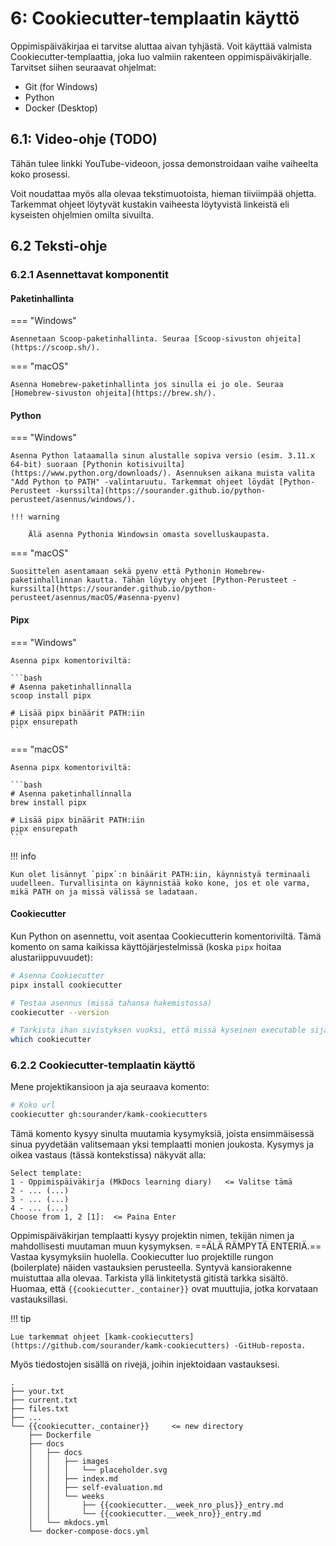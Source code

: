 # 6: Cookiecutter-templaatin käyttö

Oppimispäiväkirjaa ei tarvitse aluttaa aivan tyhjästä. Voit käyttää valmista Cookiecutter-templaattia, joka luo valmiin rakenteen oppimispäiväkirjalle.  Tarvitset siihen seuraavat ohjelmat:

* Git (for Windows)
* Python
* Docker (Desktop)

## 6.1: Video-ohje (TODO)

Tähän tulee linkki YouTube-videoon, jossa demonstroidaan vaihe vaiheelta koko prosessi. 

Voit noudattaa myös alla olevaa tekstimuotoista, hieman tiiviimpää ohjetta. Tarkemmat ohjeet löytyvät kustakin vaiheesta löytyvistä linkeistä eli kyseisten ohjelmien omilta sivuilta.


## 6.2 Teksti-ohje

### 6.2.1 Asennettavat komponentit

#### Paketinhallinta

=== "Windows"

    Asennetaan Scoop-paketinhallinta. Seuraa [Scoop-sivuston ohjeita](https://scoop.sh/).

=== "macOS"

    Asenna Homebrew-paketinhallinta jos sinulla ei jo ole. Seuraa [Homebrew-sivuston ohjeita](https://brew.sh/).


#### Python

=== "Windows"

    Asenna Python lataamalla sinun alustalle sopiva versio (esim. 3.11.x 64-bit) suoraan [Pythonin kotisivuilta](https://www.python.org/downloads/). Asennuksen aikana muista valita "Add Python to PATH" -valintaruutu. Tarkemmat ohjeet löydät [Python-Perusteet -kurssilta](https://sourander.github.io/python-perusteet/asennus/windows/).

    !!! warning

        Älä asenna Pythonia Windowsin omasta sovelluskaupasta.

=== "macOS"

    Suosittelen asentamaan sekä pyenv että Pythonin Homebrew-paketinhallinnan kautta. Tähän löytyy ohjeet [Python-Perusteet -kurssilta](https://sourander.github.io/python-perusteet/asennus/macOS/#asenna-pyenv)


#### Pipx

=== "Windows"

    Asenna pipx komentoriviltä:

    ```bash
    # Asenna paketinhallinnalla
    scoop install pipx

    # Lisää pipx binäärit PATH:iin
    pipx ensurepath
    ```

=== "macOS"

    Asenna pipx komentoriviltä:

    ```bash
    # Asenna paketinhallinnalla
    brew install pipx

    # Lisää pipx binäärit PATH:iin
    pipx ensurepath
    ```

!!! info

    Kun olet lisännyt `pipx`:n binäärit PATH:iin, käynnistyä terminaali uudelleen. Turvallisinta on käynnistää koko kone, jos et ole varma, mikä PATH on ja missä välissä se ladataan.

#### Cookiecutter

Kun Python on asennettu, voit asentaa Cookiecutterin komentoriviltä. Tämä komento on sama kaikissa käyttöjärjestelmissä (koska `pipx` hoitaa alustariippuvuudet):

```bash
# Asenna Cookiecutter
pipx install cookiecutter

# Testaa asennus (missä tahansa hakemistossa)
cookiecutter --version

# Tarkista ihan sivistyksen vuoksi, että missä kyseinen executable sijaitsee
which cookiecutter
```

### 6.2.2 Cookiecutter-templaatin käyttö

Mene projektikansioon ja aja seuraava komento:

```bash
# Koko url
cookiecutter gh:sourander/kamk-cookiecutters
```

Tämä komento kysyy sinulta muutamia kysymyksiä, joista ensimmäisessä sinua pyydetään valitsemaan yksi templaatti monien joukosta. Kysymys ja oikea vastaus (tässä kontekstissa) näkyvät alla:

```plaintext
Select template:
1 - Oppimispäiväkirja (MkDocs learning diary)   <= Valitse tämä
2 - ... (...)
3 - ... (...)
4 - ... (...)
Choose from 1, 2 [1]:  <= Paina Enter
```

Oppimispäiväkirjan templaatti kysyy projektin nimen, tekijän nimen ja mahdollisesti muutaman muun kysymyksen. ==ÄLÄ RÄMPYTÄ ENTERIÄ.== Vastaa kysymyksiin huolella. Cookiecutter luo projektille rungon (boilerplate) näiden vastauksien perusteella. Syntyvä kansiorakenne muistuttaa alla olevaa. Tarkista yllä linkitetystä gitistä tarkka sisältö. Huomaa, että `{{cookiecutter._container}}` ovat muuttujia, jotka korvataan vastauksillasi.

!!! tip

    Lue tarkemmat ohjeet [kamk-cookiecutters](https://github.com/sourander/kamk-cookiecutters) -GitHub-reposta.

Myös tiedostojen sisällä on rivejä, joihin injektoidaan vastauksesi.

```
.
├── your.txt
├── current.txt
├── files.txt
├── ...
└── {{cookiecutter._container}}     <= new directory
    ├── Dockerfile
    ├── docs
    │   ├── docs
    │   │   ├── images
    │   │   │   └── placeholder.svg
    │   │   ├── index.md
    │   │   ├── self-evaluation.md
    │   │   └── weeks
    │   │       ├── {{cookiecutter.__week_nro_plus}}_entry.md
    │   │       └── {{cookiecutter.__week_nro}}_entry.md
    │   └── mkdocs.yml
    └── docker-compose-docs.yml
```